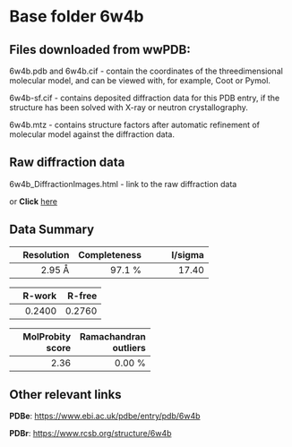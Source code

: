 # Base folder 6w4b

## Files downloaded from wwPDB:

6w4b.pdb and 6w4b.cif - contain the coordinates of the threedimensional molecular model, and can be viewed with, for example, Coot or Pymol.

6w4b-sf.cif - contains deposited diffraction data for this PDB entry, if the structure has been solved with X-ray or neutron crystallography.

6w4b.mtz - contains structure factors after automatic refinement of molecular model against the diffraction data.

## Raw diffraction data

6w4b_DiffractionImages.html - link to the raw diffraction data 

or **Click** [here](https://doi.org/10.18430/m36w4b) 

## Data Summary
|   | Resolution | Completeness| I/sigma |
|---|-------------:|----------------:|--------------:|
|   |2.95 Å|97.1  %|<img width=50/>17.40|

|   | **R-work**| **R-free**   
|---|-------------:|----------------:|           
||0.2400|0.2760|

|   |**MolProbity<br>score**| **Ramachandran<br>outliers** 
|---|-------------:|----------------:|
||2.36|0.00 %|

## Other relevant links 
**PDBe**:  https://www.ebi.ac.uk/pdbe/entry/pdb/6w4b
 
**PDBr**: https://www.rcsb.org/structure/6w4b 

